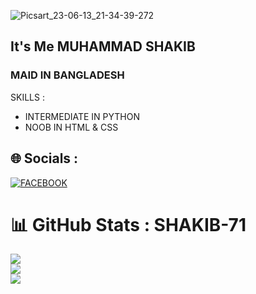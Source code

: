 ![Picsart_23-06-13_21-34-39-272](https://github.com/skshakib1234/Aprv/assets/111051965/1417c00b-15c5-4146-be13-1a75f31a4aa1)

<h2> It's Me MUHAMMAD SHAKIB </h2>
<h3> MAID IN BANGLADESH </h3>
<p>SKILLS :</p>
<ul>
  <li> INTERMEDIATE IN PYTHON </li>
  <li> NOOB IN HTML & CSS </li>
</ul>

## 🌐 Socials :
[![FACEBOOK](https://img.shields.io/badge/Facebook-%231877F2.svg?logo=Facebook&logoColor=white)](https://www.facebook.com/DARKSOUL911)
# 📊 GitHub Stats : SHAKIB-71
![](https://github-readme-stats.vercel.app/api?username=SHAKIB-71&theme=dark&hide_border=false&include_all_commits=true&count_private=true)<br/>
![](https://github-readme-streak-stats.herokuapp.com/?user=SHAKIB-71&theme=dark&hide_border=false)<br/>
![](https://github-readme-stats.vercel.app/api/top-langs/?username=SHAKIB-71&theme=dark&hide_border=false&include_all_commits=true&count_private=true&layout=compact)
</html>
